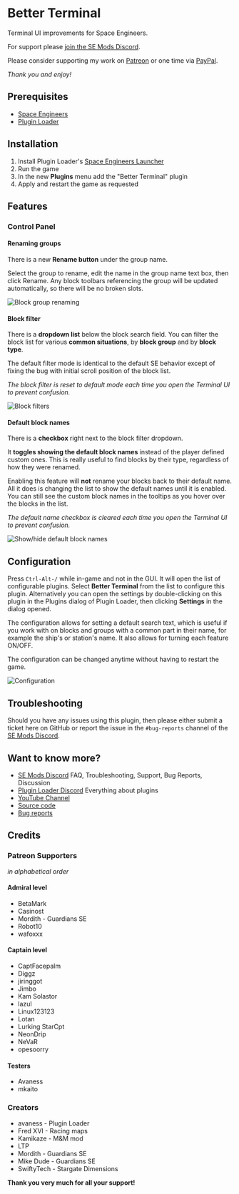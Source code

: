 # Better Terminal

Terminal UI improvements for Space Engineers.

For support please [join the SE Mods Discord](https://discord.gg/PYPFPGf3Ca).

Please consider supporting my work on [Patreon](https://www.patreon.com/semods) or one time via [PayPal](https://www.paypal.com/paypalme/vferenczi/).

*Thank you and enjoy!*

## Prerequisites

- [Space Engineers](https://store.steampowered.com/app/244850/Space_Engineers/)
- [Plugin Loader](https://github.com/sepluginloader/SpaceEngineersLauncher)

## Installation

1. Install Plugin Loader's [Space Engineers Launcher](https://github.com/sepluginloader/SpaceEngineersLauncher)
2. Run the game
3. In the new **Plugins** menu add the "Better Terminal" plugin
4. Apply and restart the game as requested

## Features

### Control Panel

#### Renaming groups

There is a new **Rename button** under the group name. 

Select the group to rename, edit the name in the group name text box, then click Rename.
Any block toolbars referencing the group will be updated automatically, 
so there will be no broken slots.

![Block group renaming](doc/BlockRenaming.png "Rename Group")

#### Block filter

There is a **dropdown list** below the block search field.
You can filter the block list for various **common situations**,
by **block group** and by **block type**. 

The default filter mode is identical to the default SE behavior
except of fixing the bug with initial scroll position of the block list.

_The block filter is reset to default mode each time you open
the Terminal UI to prevent confusion._

![Block filters](doc/BlockFilters.png "Block Filters")

#### Default block names

There is a **checkbox** right next to the block filter dropdown.

It **toggles showing the default block names** instead of the player defined custom ones.
This is really useful to find blocks by their type, regardless of how they were renamed.

Enabling this feature will **not** rename your blocks back to their default name.
All it does is changing the list to show the default names until it is enabled.
You can still see the custom block names in the tooltips as you hover over the
blocks in the list.

_The default name checkbox is cleared each time you open the Terminal UI to prevent confusion._

![Show/hide default block names](doc/DefaultBlockNames.png "Show/Hide Default Block Names")

## Configuration

Press `Ctrl-Alt-/` while in-game and not in the GUI. It will open the list of
configurable plugins. Select **Better Terminal** from the list to configure this plugin.
Alternatively you can open the settings by double-clicking on this plugin in the Plugins
dialog of Plugin Loader, then clicking **Settings** in the dialog opened.

The configuration allows for setting a default search text, which is useful if you work
with on blocks and groups with a common part in their name, for example the ship's or
station's name. It also allows for turning each feature ON/OFF.

The configuration can be changed anytime without having to restart the game.

![Configuration](doc/ConfigDialog.png "Config Dialog")

## Troubleshooting

Should you have any issues using this plugin, then please either submit a ticket here
on GitHub or report the issue in the `#bug-reports` channel of the [SE Mods Discord](https://discord.gg/PYPFPGf3Ca). 

## Want to know more?

- [SE Mods Discord](https://discord.gg/PYPFPGf3Ca) FAQ, Troubleshooting, Support, Bug Reports, Discussion
- [Plugin Loader Discord](https://discord.gg/6ETGRU3CzR) Everything about plugins
- [YouTube Channel](https://www.youtube.com/channel/UCc5ar3cW9qoOgdBb1FM_rxQ)
- [Source code](https://github.com/viktor-ferenczi/toolbar-manager)
- [Bug reports](https://discord.gg/x3Z8Ug5YkQ)

## Credits

### Patreon Supporters

_in alphabetical order_

#### Admiral level
- BetaMark
- Casinost
- Mordith - Guardians SE
- Robot10
- wafoxxx

#### Captain level
- CaptFacepalm
- Diggz
- jiringgot
- Jimbo
- Kam Solastor
- lazul
- Linux123123
- Lotan
- Lurking StarCpt
- NeonDrip
- NeVaR
- opesoorry

#### Testers
- Avaness
- mkaito

### Creators
- avaness - Plugin Loader
- Fred XVI - Racing maps
- Kamikaze - M&M mod
- LTP
- Mordith - Guardians SE
- Mike Dude - Guardians SE
- SwiftyTech - Stargate Dimensions

**Thank you very much for all your support!**

